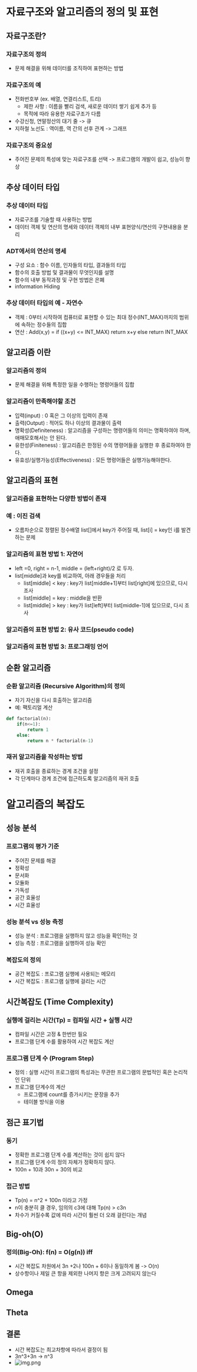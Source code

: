 # 자료구조와 알고리즘의 정의 및 표현
## 자료구조란?
### 자료구조의 정의
* 문제 해결을 위해 데이터를 조직하여 표현하는 방법
### 자료구조의 예
* 전화번호부 (ex. 배열, 연결리스트, 트리)
  * 제한 사항 : 이름을 빨리 검색, 새로운 데이터 쌓기 쉽게 추가 등
  * 목적에 따라 유용한 자료구조가 다름
* 수강신청, 연말정산의 대기 줄 -> 큐
* 지하철 노선도 : 역이름, 역 간의 선후 관계 -> 그래프
### 자료구조의 중요성
* 주어진 문제의 특성에 맞는 자료구조를 선택 -> 프로그램의 개발이 쉽고, 성능이 향상

## 추상 데이터 타입
### 추상 데이터 타입
* 자료구조를 기술할 때 사용하는 방법
* 데이터 객체 및 연산의 명세와 데이터 객체의 내부 표현양식/연산의 구현내용을 분리
### ADT에서의 연산의 명세
* 구성 요소 : 함수 이름, 인자들의 타입, 결과들의 타입
* 함수의 호출 방법 및 결과물이 무엇인지를 설명
* 함수의 내부 동작과정 및 구현 방법은 은폐
* information Hiding
### 추상 데이터 타입의 예 - 자연수
* 객체 : 0부터 시작하여 컴퓨터로 표현할 수 있는 최대 정수(INT_MAX)까지의 범위에 속하는 정수들의 집합
* 연산 : Add(x,y) = if ((x+y) <= INT_MAX) return x+y else return INT_MAX
## 알고리즘 이란
### 알고리즘의 정의
* 문제 해결을 위해 특정한 일을 수행하는 명령어들의 집합
### 알고리즘이 만족해야할 조건
* 입력(input) : 0 혹은 그 이상의 입력이 존재
* 출력(Output) : 적어도 하나 이상의 결과물이 출력
* 명확성(Definiteness) : 알고리즘을 구성하는 명령어들의 의미는 명확하여야 하며, 애매모호해서는 안 된다.
* 유한성(Finiteness) : 알고리즘은 한정된 수의 명령어들을 실행한 후 종료하여야 한다.
* 유효성/실행가능성(Effectiveness) : 모든 명령어들은 실행가능해야한다.
## 알고리즘의 표현
### 알고리즘을 표현하는 다양한 방법이 존재
### 예 : 이진 검색
* 오름차순으로 정렬된 정수배열 list[]에서 key가 주어질 때, list[i] = key인 i를 발견하는 문제
### 알고리즘의 표현 방법 1: 자연어
* left =0, right = n-1, middle = (left+right)/2 로 두자.
* list[middle]과 key를 비교하여, 아래 경우들을 처리
  * list[middle] < key : key가 list[middle+1]부터 list[right]에 있으므로, 다시 조사
  * list[middle] = key : middle을 반환
  * list[middle] > key : key가 list[left]부터 list[middle-1]에 있으므로, 다시 조사
### 알고리즘의 표현 방법 2: 유사 코드(pseudo code)
### 알고리즘의 표현 방법 3: 프로그래밍 언어
## 순환 알고리즘
### 순환 알고리즘 (Recursive Algorithm)의 정의
* 자기 자신을 다시 호출하는 알고리즘
* 예: 팩토리얼 계산
```python
def factorial(n):
    if(n<=1):
        return 1
    else:
        return n * factorial(n-1)
```
### 재귀 알고리즘을 작성하는 방법
* 재귀 호출을 종료하는 경계 조건을 설정
* 각 단계마다 경계 조건에 접근하도록 알고리즘의 재귀 호출
# 알고리즘의 복잡도
## 성능 분석
### 프로그램의 평가 기준
* 주어진 문제를 해결
* 정확성
* 문서화
* 모듈화
* 가독성
* 공간 효율성
* 시간 효율성
### 성능 분석 vs 성능 측정
* 성능 분석 : 프로그램을 실행하지 않고 성능을 확인하는 것
* 성능 측정 : 프로그램을 실행하여 성능 확인
### 복잡도의 정의
* 공간 복잡도 : 프로그램 실행에 사용되는 메모리
* 시간 복잡도 : 프로그램 실행에 걸리는 시간
## 시간복잡도 (Time Complexity)
### 실행에 걸리는 시간(Tp) = 컴파일 시간 + 실행 시간
* 컴파일 시간은 고정 & 한번만 필요
* 프로그램 단계 수를 활용하여 시간 복잡도 계산
### 프로그램 단계 수 (Program Step)
* 정의 : 실행 시간이 프로그램의 특성과는 무관한 프로그램의 문법적인 혹은 논리적인 단위
* 프로그램 단계수의 계산
  * 프로그램에 count를 증가시키는 문장을 추가
  * 테이블 방식을 이용
## 점근 표기법
### 동기
* 정확한 프로그램 단계 수를 계산하는 것이 쉽지 않다
* 프로그램 단계 수의 정의 자체가 정확하지 않다.
* 100n + 10과 30n + 30의 비교
### 접근 방법
* Tp(n) = n^2 + 100n 이라고 가정
* n이 충분히 클 경우, 임의의 c3에 대해 Tp(n) > c3n
* 차수가 커질수록 값에 따라 시간이 훨씬 더 오래 걸린다는 개념
## Big-oh(O)
### 정의(Big-Oh): f(n) = O(g(n)) iff
* 시간 복잡도 차원에서 3n +2나 100n + 6이나 동일하게 봄 -> O(n)
* 상수항이나 제일 큰 항을 제외한 나머지 항은 크게 고려되지 않는다
## Omega
## Theta
## 결론
* 시간 복잡도는 최고차항에 따라서 결정이 됨
* 3n^3+3n -> n^3
* ![img.png](img.png)